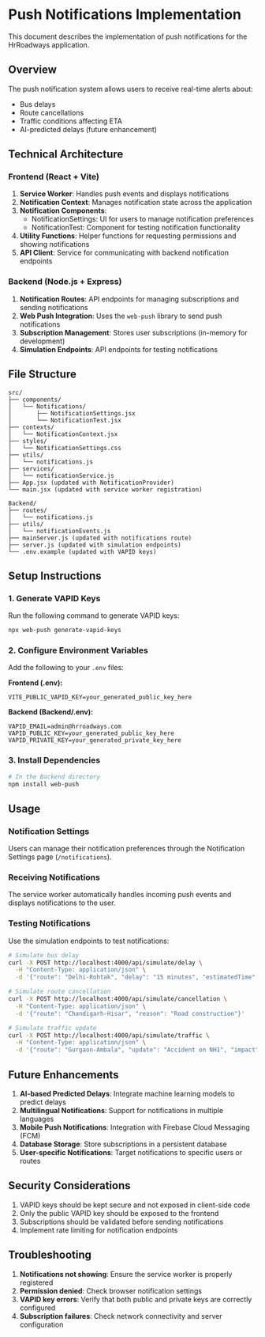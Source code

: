 # Push Notifications Implementation

This document describes the implementation of push notifications for the HrRoadways application.

## Overview

The push notification system allows users to receive real-time alerts about:
- Bus delays
- Route cancellations
- Traffic conditions affecting ETA
- AI-predicted delays (future enhancement)

## Technical Architecture

### Frontend (React + Vite)

1. **Service Worker**: Handles push events and displays notifications
2. **Notification Context**: Manages notification state across the application
3. **Notification Components**:
   - NotificationSettings: UI for users to manage notification preferences
   - NotificationTest: Component for testing notification functionality
4. **Utility Functions**: Helper functions for requesting permissions and showing notifications
5. **API Client**: Service for communicating with backend notification endpoints

### Backend (Node.js + Express)

1. **Notification Routes**: API endpoints for managing subscriptions and sending notifications
2. **Web Push Integration**: Uses the `web-push` library to send push notifications
3. **Subscription Management**: Stores user subscriptions (in-memory for development)
4. **Simulation Endpoints**: API endpoints for testing notifications

## File Structure

```
src/
├── components/
│   └── Notifications/
│       ├── NotificationSettings.jsx
│       └── NotificationTest.jsx
├── contexts/
│   └── NotificationContext.jsx
├── styles/
│   └── NotificationSettings.css
├── utils/
│   └── notifications.js
├── services/
│   └── notificationService.js
├── App.jsx (updated with NotificationProvider)
└── main.jsx (updated with service worker registration)

Backend/
├── routes/
│   └── notifications.js
├── utils/
│   └── notificationEvents.js
├── mainServer.js (updated with notifications route)
├── server.js (updated with simulation endpoints)
└── .env.example (updated with VAPID keys)
```

## Setup Instructions

### 1. Generate VAPID Keys

Run the following command to generate VAPID keys:

```bash
npx web-push generate-vapid-keys
```

### 2. Configure Environment Variables

Add the following to your `.env` files:

**Frontend (.env):**
```
VITE_PUBLIC_VAPID_KEY=your_generated_public_key_here
```

**Backend (Backend/.env):**
```
VAPID_EMAIL=admin@hrroadways.com
VAPID_PUBLIC_KEY=your_generated_public_key_here
VAPID_PRIVATE_KEY=your_generated_private_key_here
```

### 3. Install Dependencies

```bash
# In the Backend directory
npm install web-push
```

## Usage

### Notification Settings

Users can manage their notification preferences through the Notification Settings page (`/notifications`).

### Receiving Notifications

The service worker automatically handles incoming push events and displays notifications to the user.

### Testing Notifications

Use the simulation endpoints to test notifications:

```bash
# Simulate bus delay
curl -X POST http://localhost:4000/api/simulate/delay \
  -H "Content-Type: application/json" \
  -d '{"route": "Delhi-Rohtak", "delay": "15 minutes", "estimatedTime": "10:30 AM"}'

# Simulate route cancellation
curl -X POST http://localhost:4000/api/simulate/cancellation \
  -H "Content-Type: application/json" \
  -d '{"route": "Chandigarh-Hisar", "reason": "Road construction"}'

# Simulate traffic update
curl -X POST http://localhost:4000/api/simulate/traffic \
  -H "Content-Type: application/json" \
  -d '{"route": "Gurgaon-Ambala", "update": "Accident on NH1", "impact": "20 minutes delay"}'
```

## Future Enhancements

1. **AI-based Predicted Delays**: Integrate machine learning models to predict delays
2. **Multilingual Notifications**: Support for notifications in multiple languages
3. **Mobile Push Notifications**: Integration with Firebase Cloud Messaging (FCM)
4. **Database Storage**: Store subscriptions in a persistent database
5. **User-specific Notifications**: Target notifications to specific users or routes

## Security Considerations

1. VAPID keys should be kept secure and not exposed in client-side code
2. Only the public VAPID key should be exposed to the frontend
3. Subscriptions should be validated before sending notifications
4. Implement rate limiting for notification endpoints

## Troubleshooting

1. **Notifications not showing**: Ensure the service worker is properly registered
2. **Permission denied**: Check browser notification settings
3. **VAPID key errors**: Verify that both public and private keys are correctly configured
4. **Subscription failures**: Check network connectivity and server configuration